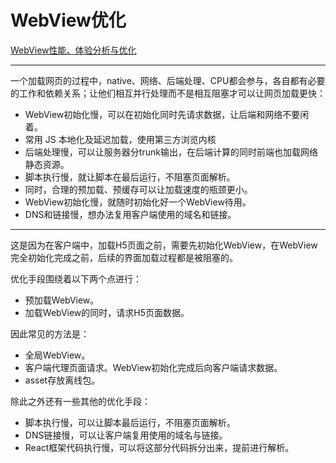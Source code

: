 # WebView优化

[WebView性能、体验分析与优化](https://tech.meituan.com/2017/06/09/webviewperf.html)

---

一个加载网页的过程中，native、网络、后端处理、CPU都会参与，各自都有必要的工作和依赖关系；让他们相互并行处理而不是相互阻塞才可以让网页加载更快：

* WebView初始化慢，可以在初始化同时先请求数据，让后端和网络不要闲着。
* 常用 JS 本地化及延迟加载，使用第三方浏览内核
* 后端处理慢，可以让服务器分trunk输出，在后端计算的同时前端也加载网络静态资源。
* 脚本执行慢，就让脚本在最后运行，不阻塞页面解析。
* 同时，合理的预加载、预缓存可以让加载速度的瓶颈更小。
* WebView初始化慢，就随时初始化好一个WebView待用。
* DNS和链接慢，想办法复用客户端使用的域名和链接。

---

这是因为在客户端中，加载H5页面之前，需要先初始化WebView，在WebView完全初始化完成之前，后续的界面加载过程都是被阻塞的。

优化手段围绕着以下两个点进行：

* 预加载WebView。
* 加载WebView的同时，请求H5页面数据。

因此常见的方法是：

* 全局WebView。
* 客户端代理页面请求。WebView初始化完成后向客户端请求数据。
* asset存放离线包。

除此之外还有一些其他的优化手段：

* 脚本执行慢，可以让脚本最后运行，不阻塞页面解析。
* DNS链接慢，可以让客户端复用使用的域名与链接。
* React框架代码执行慢，可以将这部分代码拆分出来，提前进行解析。